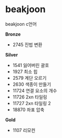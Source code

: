 # beakjoon
beakjoon c언어

**Bronze**

- 2745  진법 변환


**Silver**

- 1541  잃어버린 괄호
- 1927  최소 힙
- 2579  계단 오르기
- 2630  색종이 만들기
- 11724 연결 요소의 개수
- 11726 2xn 타일링
- 11727 2xn 타일링 2
- 18870 좌표 압축


**Gold**

- 1107  리모컨